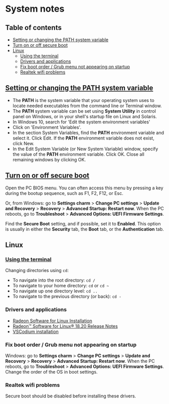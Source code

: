 # System notes <!-- omit in toc -->

## Table of contents <!-- omit in toc -->
- [Setting or changing the PATH system variable](#setting-or-changing-the-path-system-variable)
- [Turn on or off secure boot](#turn-on-or-off-secure-boot)
- [Linux](#linux)
  - [Using the terminal](#using-the-terminal)
  - [Drivers and applications](#drivers-and-applications)
  - [Fix boot order / Grub menu not appearing on startup](#fix-boot-order--grub-menu-not-appearing-on-startup)
  - [Realtek wifi problems](#realtek-wifi-problems)

## [Setting or changing the PATH system variable](https://www.java.com/en/download/help/path.xml)

* The **PATH** is the system variable that your operating system uses to locate needed executables from the command line or Terminal window.
* The **PATH** system variable can be set using **System Utility** in control panel on Windows, or in your shell's startup file on Linux and Solaris.
* In Windows 10, search for 'Edit the system environment variables'
* Click on 'Environment Variables'.
* In the section System Variables, find the **PATH** environment variable and select it. Click Edit. If the **PATH** environment variable does not exist, click New.
* In the Edit System Variable (or New System Variable) window, specify the value of the **PATH** environment variable. Click OK. Close all remaining windows by clicking OK.

## [Turn on or off secure boot](https://docs.microsoft.com/en-us/windows-hardware/manufacture/desktop/disabling-secure-boot)

Open the PC BIOS menu. You can often access this menu by pressing a key during the bootup sequence, such as F1, F2, F12, or Esc.

Or, from Windows: go to **Settings charm** > **Change PC settings** > **Update and Recovery** > **Recovery** > **Advanced Startup: Restart now**. When the PC reboots, go to **Troubleshoot** > **Advanced Options: UEFI Firmware Settings**.

Find the **Secure Boot** setting, and if possible, set it to **Enabled**. This option is usually in either the **Security** tab, the **Boot** tab, or the **Authentication** tab.

## Linux

### [Using the terminal](https://help.ubuntu.com/community/UsingTheTerminal)

Changing directories using `cd`:

* To navigate into the root directory: `cd /`
* To navigate to your home directory: `cd` or `cd ~`
* To navigate up one directory level: `cd ..`
* To navigate to the previous directory (or back): `cd -`

### Drivers and applications

* [Radeon Software for Linux Installation](https://www.amd.com/en/support/kb/release-notes/AMDGPU-INSTALLATION)
* [Radeon™ Software for Linux® 18.20 Release Notes](https://www.amd.com/en/support/kb/release-notes/rn-prorad-lin-18-20)
* [VSCodium installation](https://gitlab.com/paulcarroty/vscodium-deb-rpm-repo)

### Fix boot order / Grub menu not appearing on startup 

Windows: go to **Settings charm** > **Change PC settings** > **Update and Recovery** > **Recovery** > **Advanced Startup: Restart now**. When the PC reboots, go to **Troubleshoot** > **Advanced Options: UEFI Firmware Settings**. Change the order of the OS in boot settings.

### Realtek wifi problems

Secure boot should be disabled before installing these drivers.